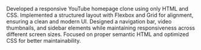 Developed a responsive YouTube homepage clone using only HTML and CSS. Implemented a structured layout with Flexbox and Grid for alignment, ensuring a clean and modern UI. Designed a navigation bar, video thumbnails, and sidebar elements while maintaining responsiveness across different screen sizes. Focused on proper semantic HTML and optimized CSS for better maintainability.
